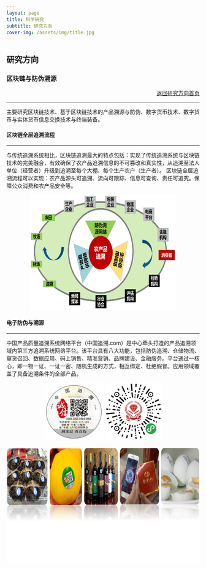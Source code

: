 ```yaml
---
layout: page
title: 科学研究
subtitle: 研究方向
cover-img: /assets/img/title.jpg
---
```

<!--
 * @Author: Conghao Wong
 * @Date: 2023-03-08 19:13:03
 * @LastEditors: Conghao Wong
 * @LastEditTime: 2023-03-12 19:12:19
 * @Description: file content
 * @Github: https://cocoon2wong.github.io
 * Copyright 2023 Conghao Wong, All Rights Reserved.
-->

<link rel="stylesheet" type="text/css" href="/assets/css/user.css">

## 研究方向

<div class="t_grid_back">
    <div>
        <h3>区块链与防伪溯源</h3>
    </div>
    <div align="right">
        <a class="btn btn-info btn-lg get-started-btn btn_dark" href="/researchs/researchs_index">返回研究方向首页</a>
    </div>
</div>

---

主要研究区块链技术、基于区块链技术的产品溯源与防伪、数字货币技术、数字货币与实体货币信息交换技术与终端装备。

#### 区块链全层追溯流程
---

与传统追溯系统相比，区块链追溯最大的特点包括：实现了传统追溯系统与区块链技术的完美融合，有效确保了农产品追溯信息的不可篡改和真实性，从追溯至法人单位（经营者）升级到追溯至每个大棚、每个生产农户（生产者）。
区块链全层追溯流程可以实现：农产品源头可追溯、流向可跟踪、信息可查询、责任可追究。保障公众消费和农产品安全等。

<div align="center">
    <img style="height: 300px;" src="/assets/img/researchs/9/image001.png">
</div>  


#### 电子防伪与溯源
---

中国产品质量追溯系统网络平台（中国追溯.com）是中心牵头打造的产品追溯领域内第三方追溯系统网络平台。该平台具有八大功能，包括防伪追溯、仓储物流、窜货召回、数据应用、码上销售、精准营销、品牌建设、金融服务。平台通过一核心，即一物一证、一证一密、随机生成的方式，相互绑定、杜绝假冒。应用领域覆盖了具备追溯条件的全部产品。

<div align="center">
    <img style="height: 150px;" src="/assets/img/researchs/9/image002.png">
    <img style="height: 150px;" src="/assets/img/researchs/9/image003.png"><br><br>
    <img style="height: 300px;" src="/assets/img/researchs/9/image004.png">
</div>  
 




